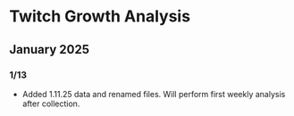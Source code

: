 # Twitch Growth Analysis

## January 2025

### 1/13

- Added 1.11.25 data and renamed files. Will perform first weekly analysis after collection.